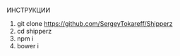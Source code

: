 ИНСТРУКЦИИ

1. git clone https://github.com/SergeyTokareff/Shipperz
2. cd shipperz
3. npm i
4. bower i